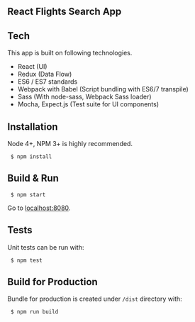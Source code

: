 React Flights Search App
-----

## Tech
This app is built on following technologies.
- React (UI)
- Redux (Data Flow)
- ES6 / ES7 standards
- Webpack with Babel (Script bundling with ES6/7 transpile)
- Sass (With node-sass, Webpack Sass loader)
- Mocha, Expect.js (Test suite for UI components)

## Installation
Node 4+, NPM 3+ is highly recommended.
```
 $ npm install
```

## Build & Run
```
 $ npm start
```
Go to [localhost:8080](http://localhost:8080).

## Tests
Unit tests can be run with:
```
 $ npm test
```

## Build for Production
Bundle for production is created under `/dist` directory with:
```
 $ npm run build
```